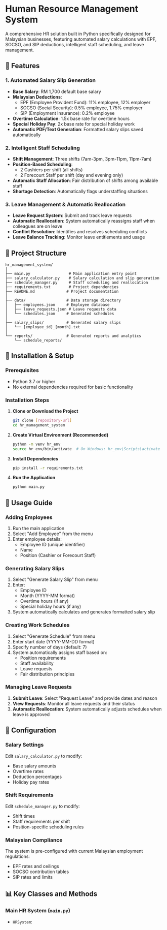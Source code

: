 # Human Resource Management System

A comprehensive HR solution built in Python specifically designed for Malaysian businesses, featuring automated salary calculations with EPF, SOCSO, and SIP deductions, intelligent staff scheduling, and leave management.

## 🌟 Features

### 1. Automated Salary Slip Generation
- **Base Salary**: RM 1,700 default base salary
- **Malaysian Deductions**: 
  - EPF (Employee Provident Fund): 11% employee, 12% employer
  - SOCSO (Social Security): 0.5% employee, 1.75% employer  
  - SIP (Employment Insurance): 0.2% employee
- **Overtime Calculation**: 1.5x base rate for overtime hours
- **Special Holiday Pay**: 2x base rate for special holiday work
- **Automatic PDF/Text Generation**: Formatted salary slips saved automatically

### 2. Intelligent Staff Scheduling
- **Shift Management**: Three shifts (7am-3pm, 3pm-11pm, 11pm-7am)
- **Position-Based Scheduling**:
  - 2 Cashiers per shift (all shifts)
  - 2 Forecourt Staff per shift (day and evening only)
- **Automatic Staff Allocation**: Fair distribution of shifts among available staff
- **Shortage Detection**: Automatically flags understaffing situations

### 3. Leave Management & Automatic Reallocation
- **Leave Request System**: Submit and track leave requests
- **Automatic Reallocation**: System automatically reassigns staff when colleagues are on leave
- **Conflict Resolution**: Identifies and resolves scheduling conflicts
- **Leave Balance Tracking**: Monitor leave entitlements and usage

## 📁 Project Structure

```
hr_management_system/
│
├── main.py                 # Main application entry point
├── salary_calculator.py    # Salary calculation and slip generation
├── schedule_manager.py     # Staff scheduling and reallocation
├── requirements.txt        # Project dependencies
├── README.md              # Project documentation
│
├── data/                  # Data storage directory
│   ├── employees.json     # Employee database
│   ├── leave_requests.json # Leave requests data
│   └── schedules.json     # Generated schedules
│
├── salary_slips/          # Generated salary slips
│   └── [employee_id]_[month].txt
│
└── reports/               # Generated reports and analytics
    └── schedule_reports/
```

## 🚀 Installation & Setup

### Prerequisites
- Python 3.7 or higher
- No external dependencies required for basic functionality

### Installation Steps

1. **Clone or Download the Project**
   ```bash
   git clone [repository-url]
   cd hr_management_system
   ```

2. **Create Virtual Environment (Recommended)**
   ```bash
   python -m venv hr_env
   source hr_env/bin/activate  # On Windows: hr_env\Scripts\activate
   ```

3. **Install Dependencies**
   ```bash
   pip install -r requirements.txt
   ```

4. **Run the Application**
   ```bash
   python main.py
   ```

## 📖 Usage Guide

### Adding Employees
1. Run the main application
2. Select "Add Employee" from the menu
3. Enter employee details:
   - Employee ID (unique identifier)
   - Name
   - Position (Cashier or Forecourt Staff)

### Generating Salary Slips
1. Select "Generate Salary Slip" from menu
2. Enter:
   - Employee ID
   - Month (YYYY-MM format)
   - Overtime hours (if any)
   - Special holiday hours (if any)
3. System automatically calculates and generates formatted salary slip

### Creating Work Schedules
1. Select "Generate Schedule" from menu
2. Enter start date (YYYY-MM-DD format)
3. Specify number of days (default: 7)
4. System automatically assigns staff based on:
   - Position requirements
   - Staff availability
   - Leave requests
   - Fair distribution principles

### Managing Leave Requests
1. **Submit Leave**: Select "Request Leave" and provide dates and reason
2. **View Requests**: Monitor all leave requests and their status
3. **Automatic Reallocation**: System automatically adjusts schedules when leave is approved

## 🔧 Configuration

### Salary Settings
Edit `salary_calculator.py` to modify:
- Base salary amounts
- Overtime rates
- Deduction percentages
- Holiday pay rates

### Shift Requirements
Edit `schedule_manager.py` to modify:
- Shift times
- Staff requirements per shift
- Position-specific scheduling rules

### Malaysian Compliance
The system is pre-configured with current Malaysian employment regulations:
- EPF rates and ceilings
- SOCSO contribution tables
- SIP rates and limits

## 📊 Key Classes and Methods

### Main HR System (`main.py`)
- `HRSystem`: